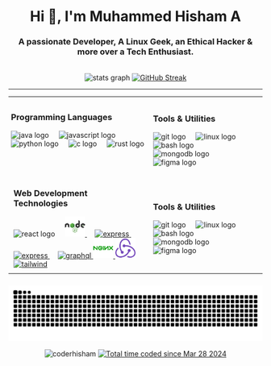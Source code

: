 <h1 align="center">Hi 👋, I'm Muhammed Hisham A</h1>
<h3 align="center">A passionate Developer, A Linux Geek, an Ethical Hacker & more over a Tech Enthusiast.</h3>
<br>

<div align="center">
  <img src="https://github-readme-stats.vercel.app/api?username=coderhisham&hide_title=false&hide_rank=false&show_icons=true&include_all_commits=true&count_private=true&disable_animations=false&theme=blue-green&locale=en&hide_border=false&order=1" height="150" alt="stats graph" width="500" />
  <a href="https://git.io/streak-stats"><img src="https://streak-stats.demolab.com?user=coderhisham&theme=blue-green" height="150" alt="GitHub Streak" width="500"/></a>
</div>
<hr>
<div id="image-table" align="center">
    <table>
        <tr>
            <td style="padding:5px">
              <h3 style="margin-top: 0px; paddding-top:0px;">Programming Languages</h3>
                <img src="https://cdn.jsdelivr.net/gh/devicons/devicon/icons/java/java-original.svg" height="40" alt="java logo"  />
                <img width="12" />
                <img src="https://cdn.jsdelivr.net/gh/devicons/devicon/icons/javascript/javascript-original.svg" height="40" alt="javascript logo"  />
                <img width="12" />
                <img src="https://cdn.jsdelivr.net/gh/devicons/devicon/icons/python/python-original.svg" height="40" alt="python logo"  />
                <img width="12" />
                <img src="https://cdn.jsdelivr.net/gh/devicons/devicon/icons/c/c-original.svg" height="40" alt="c logo"  />
                <img width="12" />
                <img src="https://cdn.simpleicons.org/rust/ffffff" height="40" alt="rust logo"/>
                <img width="12" />
            </td>
          <td style="padding:10px">
                <h3>Tools & Utilities</h3>
                <img src="https://cdn.jsdelivr.net/gh/devicons/devicon/icons/git/git-original.svg" height="40" alt="git logo"  />
                <img width="12" />
                <img src="https://cdn.jsdelivr.net/gh/devicons/devicon/icons/linux/linux-original.svg" height="40" alt="linux logo"  />
                <img width="12" />
                <img src="https://cdn.jsdelivr.net/gh/devicons/devicon/icons/bash/bash-original.svg" height="40" alt="bash logo"  />
                <img width="12" />
                <img src="https://cdn.jsdelivr.net/gh/devicons/devicon/icons/mongodb/mongodb-original.svg" height="40" alt="mongodb logo"  />
                <img width="12" />
                <img src="https://cdn.jsdelivr.net/gh/devicons/devicon/icons/figma/figma-original.svg" height="40" alt="figma logo"  />
            </td>
        </tr>
        <tr>
            <td style="padding:10px">
                <h3>Web Development Technologies</h3>
                <img src="https://cdn.jsdelivr.net/gh/devicons/devicon/icons/react/react-original.svg" height="40" alt="react logo"  />
                <img width="12" />
                <a href="https://nodejs.org" target="_blank" rel="noreferrer"> <img src="https://raw.githubusercontent.com/devicons/devicon/master/icons/nodejs/nodejs-original-wordmark.svg" alt="nodejs" width="40" height="40"/> </a>
                <img width="12" />
                <a href="https://expressjs.com" target="_blank" rel="noreferrer"> <img src="https://ik.imagekit.io/coderhisham/express%20Logo?updatedAt=1721628640014" alt="express" width="40" height="40"/> </a>
                <img width="12" />
                <a href="https://nextjs.org/" target="_blank" rel="noreferrer"> <img src="https://ik.imagekit.io/coderhisham/next-js-icon-seeklogo.svg?updatedAt=1721629179031" alt="express" width="42" height="42"/> </a>
                <img width="12" />
                <a href="https://graphql.org" target="_blank" rel="noreferrer"> <img src="https://www.vectorlogo.zone/logos/graphql/graphql-icon.svg" alt="graphql" width="40" height="40"/> </a> <a href="https://www.nginx.com" target="_blank" rel="noreferrer"> <img src="https://raw.githubusercontent.com/devicons/devicon/master/icons/nginx/nginx-original.svg" alt="nginx" width="40" height="40"/> </a> <a href="https://redux.js.org" target="_blank" rel="noreferrer"> <img src="https://raw.githubusercontent.com/devicons/devicon/master/icons/redux/redux-original.svg" alt="redux" width="40" height="40"/> </a> <a href="https://tailwindcss.com/" target="_blank" rel="noreferrer"> <img src="https://www.vectorlogo.zone/logos/tailwindcss/tailwindcss-icon.svg" alt="tailwind" width="40" height="40"/> </a> 
            </td>
          <td style="padding:10px">
                <h3>Tools & Utilities</h3>
                <img src="https://cdn.jsdelivr.net/gh/devicons/devicon/icons/git/git-original.svg" height="40" alt="git logo"  />
                <img width="12" />
                <img src="https://cdn.jsdelivr.net/gh/devicons/devicon/icons/linux/linux-original.svg" height="40" alt="linux logo"  />
                <img width="12" />
                <img src="https://cdn.jsdelivr.net/gh/devicons/devicon/icons/bash/bash-original.svg" height="40" alt="bash logo"  />
                <img width="12" />
                <img src="https://cdn.jsdelivr.net/gh/devicons/devicon/icons/mongodb/mongodb-original.svg" height="40" alt="mongodb logo"  />
                <img width="12" />
                <img src="https://cdn.jsdelivr.net/gh/devicons/devicon/icons/figma/figma-original.svg" height="40" alt="figma logo"  />
            </td>
        </tr>
    </table>
</div>

###

<div align="center"><img src="https://raw.githubusercontent.com/coderhisham/coderhisham/output/snake.svg" alt="Snake animation" /></div>
<p align="center"> <img src="https://komarev.com/ghpvc/?username=coderhisham&label=Profile%20views&color=0e75b6&style=flat" alt="coderhisham" /> <a href="https://wakatime.com/@018e82dc-399b-4b20-a496-79b1527d0a44">
<img src="https://wakatime.com/badge/user/018e82dc-399b-4b20-a496-79b1527d0a44.svg" alt="Total time coded since Mar 28 2024" /></a> </p>

</div>
